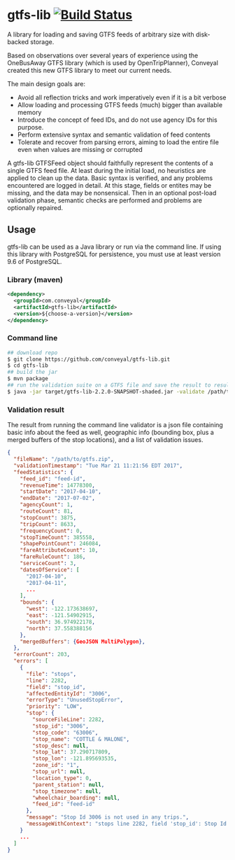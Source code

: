 # gtfs-lib [![Build Status](https://travis-ci.org/conveyal/gtfs-lib.svg?branch=master)](https://travis-ci.org/conveyal/gtfs-lib)

A library for loading and saving GTFS feeds of arbitrary size with disk-backed storage.

Based on observations over several years of experience using the OneBusAway GTFS library (which is used by OpenTripPlanner), Conveyal created this new GTFS library to meet our current needs.

The main design goals are:

- Avoid all reflection tricks and work imperatively even if it is a bit verbose
- Allow loading and processing GTFS feeds (much) bigger than available memory
- Introduce the concept of feed IDs, and do not use agency IDs for this purpose.
- Perform extensive syntax and semantic validation of feed contents
- Tolerate and recover from parsing errors, aiming to load the entire file even when values are missing or corrupted

A gtfs-lib GTFSFeed object should faithfully represent the contents of a single GTFS feed file. At least during the initial load, no heuristics are applied to clean up the data. Basic syntax is verified, and any problems encountered are logged in detail. At this stage, fields or entites may be missing, and the data may be nonsensical. Then in an optional post-load validation phase, semantic checks are performed and problems are optionally repaired.

## Usage

gtfs-lib can be used as a Java library or run via the command line.  If using this library with PostgreSQL for persistence, you must use at least version 9.6 of PostgreSQL.

### Library (maven)

```xml
<dependency>
  <groupId>com.conveyal</groupId>
  <artifactId>gtfs-lib</artifactId>
  <version>${choose-a-version}</version>
</dependency>
```

### Command line

```bash
## download repo
$ git clone https://github.com/conveyal/gtfs-lib.git
$ cd gtfs-lib
## build the jar
$ mvn package
## run the validation suite on a GTFS file and save the result to result.json - change the version number to match file name in /target
$ java -jar target/gtfs-lib-2.2.0-SNAPSHOT-shaded.jar -validate /path/to/gtfs.zip /path/to/result.json
```

### Validation result

The result from running the command line validator is a json file containing
basic info about the feed as well, geographic info (bounding box, plus a merged buffers of the stop
locations), and a list of validation issues.

```json
{
  "fileName": "/path/to/gtfs.zip",
  "validationTimestamp": "Tue Mar 21 11:21:56 EDT 2017",
  "feedStatistics": {
    "feed_id": "feed-id",
    "revenueTime": 14778300,
    "startDate": "2017-04-10",
    "endDate": "2017-07-02",
    "agencyCount": 1,
    "routeCount": 81,
    "stopCount": 3875,
    "tripCount": 8633,
    "frequencyCount": 0,
    "stopTimeCount": 385558,
    "shapePointCount": 246084,
    "fareAttributeCount": 10,
    "fareRuleCount": 186,
    "serviceCount": 3,
    "datesOfService": [
      "2017-04-10",
      "2017-04-11",
      ...
    ],
    "bounds": {
      "west": -122.173638697,
      "east": -121.54902915,
      "south": 36.974922178,
      "north": 37.558388156
    },
    "mergedBuffers": {GeoJSON MultiPolygon},
  },
  "errorCount": 203,
  "errors": [
    {
      "file": "stops",
      "line": 2282,
      "field": "stop_id",
      "affectedEntityId": "3006",
      "errorType": "UnusedStopError",
      "priority": "LOW",
      "stop": {
        "sourceFileLine": 2282,
        "stop_id": "3006",
        "stop_code": "63006",
        "stop_name": "COTTLE & MALONE",
        "stop_desc": null,
        "stop_lat": 37.290717809,
        "stop_lon": -121.895693535,
        "zone_id": "1",
        "stop_url": null,
        "location_type": 0,
        "parent_station": null,
        "stop_timezone": null,
        "wheelchair_boarding": null,
        "feed_id": "feed-id"
      },
      "message": "Stop Id 3006 is not used in any trips.",
      "messageWithContext": "stops line 2282, field 'stop_id': Stop Id 3006 is not used in any trips."
    }
    ...
  ]
} 
```
